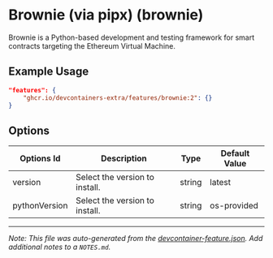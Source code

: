 
# Brownie (via pipx) (brownie)

Brownie is a Python-based development and testing framework for smart contracts targeting the Ethereum Virtual Machine.

## Example Usage

```json
"features": {
    "ghcr.io/devcontainers-extra/features/brownie:2": {}
}
```

## Options

| Options Id | Description | Type | Default Value |
|-----|-----|-----|-----|
| version | Select the version to install. | string | latest |
| pythonVersion | Select the version to install. | string | os-provided |



---

_Note: This file was auto-generated from the [devcontainer-feature.json](devcontainer-feature.json).  Add additional notes to a `NOTES.md`._
